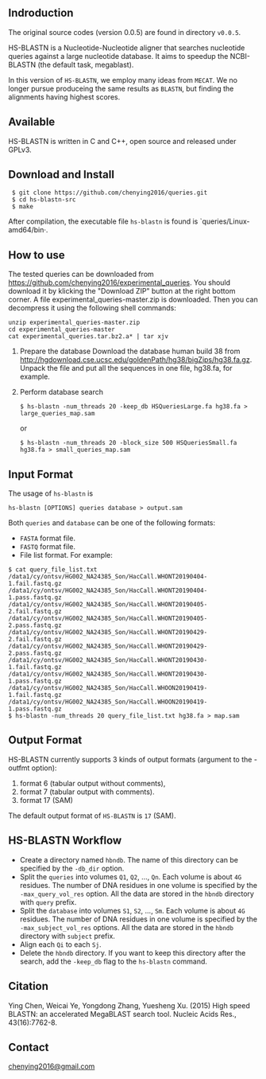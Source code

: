 Indroduction
----------------------------

The original source codes (version 0.0.5) are found in directory `v0.0.5`.

HS-BLASTN is a Nucleotide-Nucleotide aligner that searches nucleotide queries against a large nucleotide database.
It aims to speedup the NCBI-BLASTN (the default task, megablast).

In this version of `HS-BLASTN`, we employ many ideas from `MECAT`. We no longer pursue produceing the same results as `BLASTN`, but finding the alignments having highest scores.

Available
------------------------------

HS-BLASTN is written in C and C++, open source and released under GPLv3.

Download and Install
------------------------------

```shell
 $ git clone https://github.com/chenying2016/queries.git
 $ cd hs-blastn-src
 $ make
 ```
After compilation, the executable file `hs-blastn` is found is `queries/Linux-amd64/bin·.

How to use
------------------------------

 The tested queries can be downloaded from 
 https://github.com/chenying2016/experimental_queries. You should download it by klicking the "Download ZIP" button 
 at the right bottom corner. A file experimental_queries-master.zip is downloaded. Then you can decompress it using the 
 following shell commands:
 ```shell
 unzip experimental_queries-master.zip
 cd experimental_queries-master
 cat experimental_queries.tar.bz2.a* | tar xjv
 ```
 
1. Prepare the database
    Download the database human build 38 from http://hgdownload.cse.ucsc.edu/goldenPath/hg38/bigZips/hg38.fa.gz.
    Unpack the file and put all the sequences in one file, hg38.fa, for example.


2. Perform database search
    ```shell
    $ hs-blastn -num_threads 20 -keep_db HSQueriesLarge.fa hg38.fa > large_queries_map.sam
    ```
    or
    ```shell
    $ hs-blastn -num_threads 20 -block_size 500 HSQueriesSmall.fa hg38.fa > small_queries_map.sam
    ```
    
Input Format
---------------------------

The usage of `hs-blastn` is
```shell
hs-blastn [OPTIONS] queries database > output.sam
```
Both `queries` and `database` can be one of the following formats:
* `FASTA` format file.
* `FASTQ` format file.
* File list format. For example:
```shell
$ cat query_file_list.txt
/data1/cy/ontsv/HG002_NA24385_Son/HacCall.WHONT20190404-1.fail.fastq.gz
/data1/cy/ontsv/HG002_NA24385_Son/HacCall.WHONT20190404-1.pass.fastq.gz
/data1/cy/ontsv/HG002_NA24385_Son/HacCall.WHONT20190405-2.fail.fastq.gz
/data1/cy/ontsv/HG002_NA24385_Son/HacCall.WHONT20190405-2.pass.fastq.gz
/data1/cy/ontsv/HG002_NA24385_Son/HacCall.WHONT20190429-2.fail.fastq.gz
/data1/cy/ontsv/HG002_NA24385_Son/HacCall.WHONT20190429-2.pass.fastq.gz
/data1/cy/ontsv/HG002_NA24385_Son/HacCall.WHONT20190430-1.fail.fastq.gz
/data1/cy/ontsv/HG002_NA24385_Son/HacCall.WHONT20190430-1.pass.fastq.gz
/data1/cy/ontsv/HG002_NA24385_Son/HacCall.WHOON20190419-1.fail.fastq.gz
/data1/cy/ontsv/HG002_NA24385_Son/HacCall.WHOON20190419-1.pass.fastq.gz
$ hs-blastn -num_threads 20 query_file_list.txt hg38.fa > map.sam
```

Output Format
---------------------------

 HS-BLASTN currently supports 3 kinds of output formats (argument to the -outfmt option): 
 
 1. format 6 (tabular output without comments), 
 2. format 7 (tabular output with comments). 
 3. format 17 (SAM)
 
The default output format of `HS-BLASTN` is `17` (SAM).
 
HS-BLASTN Workflow
--------------------------

* Create a directory named `hbndb`. The name of this directory can be specified by the `-db_dir` option.
* Split the `queries` into volumes `Q1`, `Q2`, ..., `Qn`. Each volume is about `4G` residues. The number of DNA residues in one volume is specified by the `-max_query_vol_res` option. All the data are stored in the `hbndb` directory with `query` prefix.
* Split the `database` into volumes `S1`, `S2`, ..., `Sm`. Each volume is about `4G` residues. The number of DNA residues in one volume is specified by the `-max_subject_vol_res` options. All the data are stored in the `hbndb` directory with `subject` prefix.
* Align each `Qi` to each `Sj`.
* Delete the `hbndb` directory. If you want to keep this directory after the search, add the `-keep_db` flag to the `hs-blastn` command.
 
Citation
--------------------------

  Ying Chen, Weicai Ye, Yongdong Zhang, Yuesheng Xu. (2015) High speed BLASTN: an accelerated MegaBLAST search tool. Nucleic Acids Res., 43(16):7762-8.
 
Contact
--------------------------

 chenying2016@gmail.com
